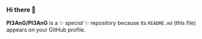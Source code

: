 ### Hi there 👋
**Pl3AnG/Pl3AnG** is a ✨ _special_ ✨ repository because its `README.md` (this file) appears on your GitHub profile.
<!--
**Pl3AnG/Pl3AnG** is a ✨ _special_ ✨ repository because its `README.md` (this file) appears on your GitHub profile.

Here are some ideas to get you started:

- 🔭 I’m currently working on ...
- 🌱 I’m currently learning ...
- 👯 I’m looking to collaborate on ...
- 🤔 I’m looking for help with ...
- 💬 Ask me about ...
- 📫 How to reach me: ...
- 😄 Pronouns: ...
- ⚡ Fun fact: ...
-->
